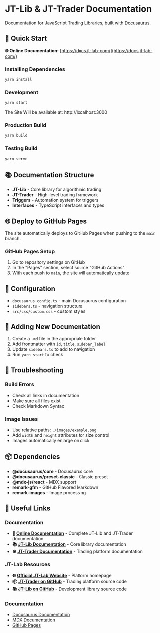# JT-Lib & JT-Trader Documentation

Documentation for JavaScript Trading Libraries, built with [Docusaurus](https://docusaurus.io/).

## 🚀 Quick Start

**🌐 Online Documentation:** [https://docs.jt-lab-com/](https://docs.jt-lab-com/)

### Installing Dependencies
```bash
yarn install
```

### Development
```bash
yarn start
```
The Site Will be available at: http://localhost:3000

### Production Build
```bash
yarn build
```

### Testing Build
```bash
yarn serve
```

## 📚 Documentation Structure

- **JT-Lib** - Core library for algorithmic trading
- **JT-Trader** - High-level trading framework
- **Triggers** - Automation system for triggers
- **Interfaces** - TypeScript interfaces and types

## 🌐 Deploy to GitHub Pages

The site automatically deploys to GitHub Pages when pushing to the `main` branch.

### GitHub Pages Setup

1. Go to repository settings on GitHub
2. In the "Pages" section, select source "GitHub Actions"
3. With each push to `main`, the site will automatically update

## 🔧 Configuration

- `docusaurus.config.ts` - main Docusaurus configuration
- `sidebars.ts` - navigation structure
- `src/css/custom.css` - custom styles

## 📝 Adding New Documentation

1. Create a `.md` file in the appropriate folder
2. Add frontmatter with `id`, `title`, `sidebar_label`
3. Update `sidebars.ts` to add to navigation
4. Run `yarn start` to check

## 🐛 Troubleshooting

### Build Errors
- Check all links in documentation
- Make sure all files exist
- Check Markdown Syntax

### Image Issues
- Use relative paths: `./images/example.png`
- Add `width` and `height` attributes for size control
- Images automatically enlarge on click

## 📦 Dependencies

- **@docusaurus/core** - Docusaurus core
- **@docusaurus/preset-classic** - Classic preset
- **@mdx-js/react** - MDX support
- **remark-gfm** - GitHub Flavored Markdown
- **remark-images** - Image processing

## 🔗 Useful Links

### Documentation
- **📖 [Online Documentation](https://jt-lab-com.github.io/docs/)** - Complete JT-Lib and JT-Trader documentation
- **📚 [JT-Lib Documentation](https://jt-lab-com.github.io/docs/docs/jt-lib/)** - Core library documentation
- **⚙️ [JT-Trader Documentation](https://jt-lab-com.github.io/docs/docs/jt-trader/)** - Trading platform documentation

### JT-Lab Resources
- **🌐 [Official JT-Lab Website](https://jt-lab.com)** - Platform homepage
- **📦 [JT-Trader on GitHub](https://github.com/jt-lab-com/jt-trader)** - Trading platform source code
- **📚 [JT-Lib on GitHub](https://github.com/jt-lab-com/jt-lib)** - Development library source code

### Documentation
- [Docusaurus Documentation](https://docusaurus.io/docs)
- [MDX Documentation](https://mdxjs.com/)
- [GitHub Pages](https://pages.github.com/)
